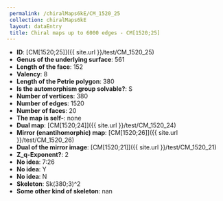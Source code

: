```yaml
--- 
 permalink: /chiralMaps6kE/CM_1520_25 
 collection: chiralMaps6kE
 layout: dataEntry
 title: Chiral maps up to 6000 edges - CM[1520;25]
---
```


- **ID**: [CM[1520;25]]({{ site.url }}/test/CM_1520_25)
- **Genus of the underlying surface**: 561
- **Length of the face**: 152
- **Valency**: 8
- **Length of the Petrie polygon**: 380
- **Is the automorphism group solvable?**: S
- **Number of vertices**: 380
- **Number of edges**: 1520
- **Number of faces**: 20
- **The map is self-**: none
- **Dual map**: [CM[1520;24]]({{ site.url }}/test/CM_1520_24)
- **Mirror (enantihomorphic) map**: [CM[1520;26]]({{ site.url }}/test/CM_1520_26)
- **Dual of the mirror image**: [CM[1520;21]]({{ site.url }}/test/CM_1520_21)
- **Z_q-Exponent?**: 2
- **No idea**:  7:26
- **No idea**: Y
- **No idea**: N
- **Skeleton**: Sk(380;3)^2
- **Some other kind of skeleton**: nan

